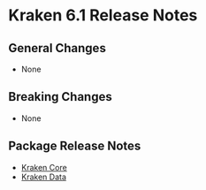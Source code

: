 # Kraken 6.1 Release Notes

## General Changes

- None

## Breaking Changes

- None

## Package Release Notes

- [Kraken Core](kraken-core.md)
- [Kraken Data](kraken-data.md)
